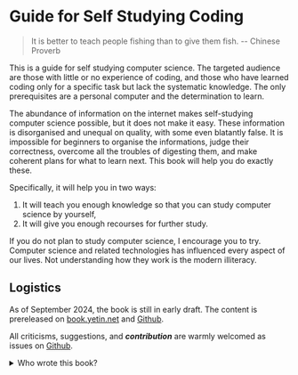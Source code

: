 # Guide for Self Studying Coding

> It is better to teach people fishing than to give them fish. -- Chinese Proverb

This is a guide for self studying computer science. 
The targeted audience are those with little or no experience of coding, and those who have learned coding only for a specific task but lack the systematic knowledge. 
The only prerequisites are a personal computer and the determination to learn.

The abundance of information on the internet makes self-studying computer science possible, but it does not make it easy.
These information is disorganised and unequal on quality, with some even blatantly false. 
It is impossible for beginners to organise the informations, judge their correctness, overcome all the troubles of digesting them, and make coherent plans for what to learn next. 
This book will help you do exactly these. 

Specifically, it will help you in two ways: 
1. It will teach you enough knowledge so that you can study computer science by yourself,
1. It will give you enough recourses for further study.

If you do not plan to study computer science, I encourage you to try.
Computer science and related technologies has influenced every aspect of our lives.
Not understanding how they work is the modern illiteracy.

## Logistics

As of September 2024, the book is still in early draft. 
The content is prereleased on 
[book.yetin.net](http://book.yetin.net) and 
[Github](https://github.com/harryhanYuhao/guide_for_self_studying_programming).

All criticisms, suggestions, and __*contribution*__ are warmly welcomed
as issues on
[Github](https://github.com/harryhanYuhao/guide_for_self_studying_programming).

<details>
<summary>Who wrote this book?</summary>

This book is written by Harry Han. 
See [Github](https://github.com/harryhanYuhao/guide_for_self_studying_programming) 
and [postscript](postscript.md) for how this book was written.

</details>


